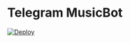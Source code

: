 # Telegram MusicBot #

[![Deploy](https://www.herokucdn.com/deploy/button.svg)](https://heroku.com/deploy)
